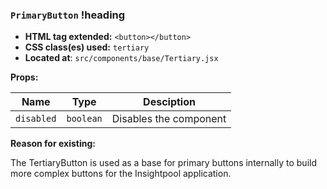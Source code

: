 ### `PrimaryButton` !heading

* __HTML tag extended:__ `<button></button>`
* __CSS class(es) used:__ `tertiary`
* __Located at__: `src/components/base/Tertiary.jsx`

**Props:**

| Name          | Type          | Desciption                                    |
| ------------- |---------------| ----------------------------------------------|
| `disabled`    | `boolean`     | Disables the component                        |

**Reason for existing:**

The TertiaryButton is used as a base for primary buttons internally to build more complex buttons for the Insightpool application.

